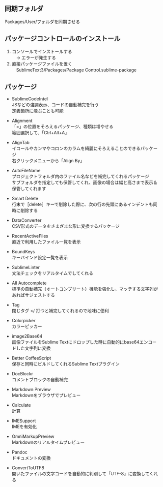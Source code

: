 ## 同期フォルダ

Packages/User/フォルダを同期させる

## パッケージコントロールのインストール

1. コンソールでインストールする  
　→ エラーが発生する
2. 直接パッケージファイルを置く  
　SublimeText3/Packages/Package Control.sublime-package

## パッケージ

* SublimeCodeIntel  
JSなどの強調表示、コードの自動補完を行う  
定義箇所に飛ぶことも可能

* Alignment  
「=」の位置をそろえるパッケージ、種類は増やせる  
範囲選択して、「Ctrl+Alt+A」

* AlignTab  
イコールやカンマやコロンのカラムを綺麗にそろえることのできるパッケージ  
右クリックメニューから「Align By」

* AutoFileName  
プロジェクトフォルダ内のファイル名などを補完してくれるパッケージ  
サブフォルダを指定しても保管してくれ、画像の場合は幅と高さまで表示＆保管してくれます

* Smart Delete  
行末で［delete］キーで削除した際に、次の行の先頭にあるインデントも同時に削除する

* DataConverter  
CSV形式のデータをさまざまな形に変換するパッケージ

* RecentActiveFiles  
直近で利用したファイル一覧を表示

* BoundKeys  
キーバインド設定一覧を表示

* SublimeLinter  
文法チェックをリアルタイムでしてくれる

* All Autocomplete  
標準の自動補完（オートコンプリート）機能を強化し、マッチする文字列があればサジェストする

* Tag  
閉じタグ </ 打つと補完してくれるので地味に便利

* Colorpicker  
カラーピッカー

* image2Base64  
画像ファイルをSublime Textにドロップした時に自動的にbase64エンコードした文字列に変換

* Better CoffeeScript  
保存と同時にビルドしてくれるSublime Textプラグイン

* DocBlockr  
コメントブロックの自動補完

* Markdown Preview  
Markdownをブラウザでプレビュー

* Calculate  
計算

* IMESupport  
IMEを有効化

* OmniMarkupPreview  
Markdownのリアルタイムプレビュー

* Pandoc  
ドキュメントの変換

* ConvertToUTF8  
開いたファイルの文字コードを自動的に判別して「UTF-8」に変換してくれる